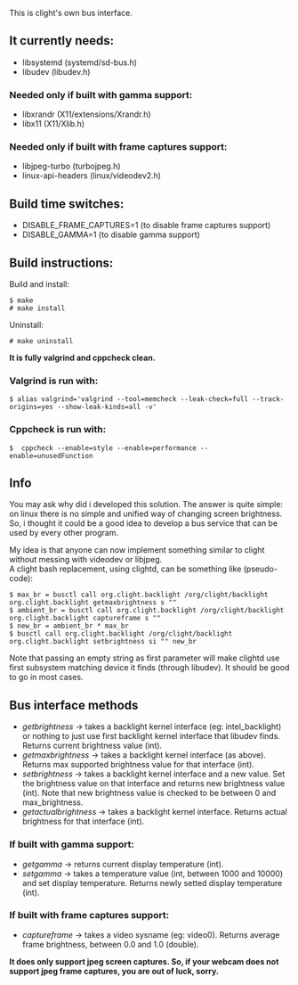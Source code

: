 This is clight's own bus interface.

## It currently needs:
* libsystemd (systemd/sd-bus.h)
* libudev (libudev.h)

### Needed only if built with gamma support:
* libxrandr (X11/extensions/Xrandr.h)
* libx11 (X11/Xlib.h)

### Needed only if built with frame captures support:
* libjpeg-turbo (turbojpeg.h)
* linux-api-headers (linux/videodev2.h)

## Build time switches:
* DISABLE_FRAME_CAPTURES=1 (to disable frame captures support)
* DISABLE_GAMMA=1 (to disable gamma support)

## Build instructions:
Build and install:

    $ make
    # make install

Uninstall:

    # make uninstall
    
**It is fully valgrind and cppcheck clean.**

### Valgrind is run with:
    
    $ alias valgrind='valgrind --tool=memcheck --leak-check=full --track-origins=yes --show-leak-kinds=all -v'
    
### Cppcheck is run with:

    $  cppcheck --enable=style --enable=performance --enable=unusedFunction 
    
## Info
You may ask why did i developed this solution. The answer is quite simple: on linux there is no simple and unified way of changing screen brightness.  
So, i thought it could be a good idea to develop a bus service that can be used by every other program.

My idea is that anyone can now implement something similar to clight without messing with videodev or libjpeg.  
A clight bash replacement, using clightd, can be something like (pseudo-code):

    $ max_br = busctl call org.clight.backlight /org/clight/backlight org.clight.backlight getmaxbrightness s ""
    $ ambient_br = busctl call org.clight.backlight /org/clight/backlight org.clight.backlight captureframe s ""
    $ new_br = ambient_br * max_br
    $ busctl call org.clight.backlight /org/clight/backlight org.clight.backlight setbrightness si "" new_br

Note that passing an empty string as first parameter will make clightd use first subsystem matching device it finds (through libudev). It should be good to go in most cases.

## Bus interface methods
* *getbrightness* -> takes a backlight kernel interface (eg: intel_backlight) or nothing to just use first backlight kernel interface that libudev finds.
Returns current brightness value (int).
* *getmaxbrightness* -> takes a backlight kernel interface (as above). Returns max supported brightness value for that interface (int).
* *setbrightness* -> takes a backlight kernel interface and a new value. Set the brightness value on that interface and returns new brightness value (int).
Note that new brightness value is checked to be between 0 and max_brightness.
* *getactualbrightness* -> takes a backlight kernel interface. Returns actual brightness for that interface (int).

### If built with gamma support:
* *getgamma* -> returns current display temperature (int).
* *setgamma* -> takes a temperature value (int, between 1000 and 10000) and set display temperature. Returns newly setted display temperature (int).

### If built with frame captures support:
* *captureframe* -> takes a video sysname (eg: video0). Returns average frame brightness, between 0.0 and 1.0 (double).

**It does only support jpeg screen captures. So, if your webcam does not support jpeg frame captures, you are out of luck, sorry.**
